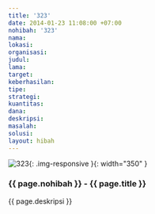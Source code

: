 ```yaml
---
title: '323'
date: 2014-01-23 11:08:00 +07:00
nohibah: '323'
nama:
lokasi:
organisasi:
judul:
lama:
target:
keberhasilan:
tipe:
strategi:
kuantitas:
dana:
deskripsi:
masalah:
solusi:
layout: hibah
---
```


![323](/static/img/hibahcms/323.png){: .img-responsive }{: width="350" }

### {{ page.nohibah }} - {{ page.title }}

{{ page.deskripsi }}
